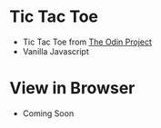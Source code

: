 # Tic Tac Toe

- Tic Tac Toe from [The Odin Project](https://www.theodinproject.com/paths/full-stack-javascript/courses/javascript/lessons/tic-tac-toe)
- Vanilla Javascript

# View in Browser

- Coming Soon
